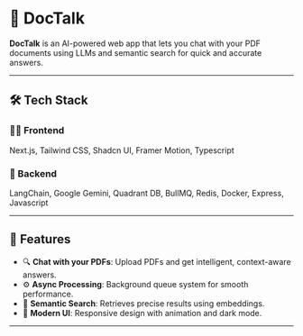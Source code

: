 # 📄 DocTalk

**DocTalk** is an AI-powered web app that lets you chat with your PDF documents using LLMs and semantic search for quick and accurate answers.

---

## 🛠 Tech Stack

### 🧑‍🎨 Frontend  
Next.js, Tailwind CSS, Shadcn UI, Framer Motion, Typescript

### 🔧 Backend  
LangChain, Google Gemini, Quadrant DB, BullMQ, Redis, Docker, Express, Javascript

---

## 🚀 Features

- 🔍 **Chat with your PDFs**: Upload PDFs and get intelligent, context-aware answers.
- ⚙️ **Async Processing**: Background queue system for smooth performance.
- 🧠 **Semantic Search**: Retrieves precise results using embeddings.
- 🌙 **Modern UI**: Responsive design with animation and dark mode.

---
